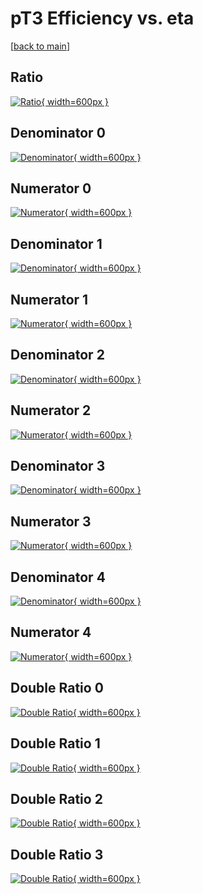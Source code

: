 # pT3 Efficiency vs. eta

[[back to main](./)]



## Ratio

[![Ratio](../mtv/var/pT3_vtr_211_1_eff_eta.png){ width=600px }](../mtv/var/pT3_vtr_211_1_eff_eta.pdf)

## Denominator 0

[![Denominator](../mtv/den/pT3_vtr_211_1_eff_eta_den0.png){ width=600px }](../mtv/den/pT3_vtr_211_1_eff_eta_den0.pdf)

## Numerator 0

[![Numerator](../mtv/num/pT3_vtr_211_1_eff_eta_num0.png){ width=600px }](../mtv/num/pT3_vtr_211_1_eff_eta_num0.pdf)

## Denominator 1

[![Denominator](../mtv/den/pT3_vtr_211_1_eff_eta_den1.png){ width=600px }](../mtv/den/pT3_vtr_211_1_eff_eta_den1.pdf)

## Numerator 1

[![Numerator](../mtv/num/pT3_vtr_211_1_eff_eta_num1.png){ width=600px }](../mtv/num/pT3_vtr_211_1_eff_eta_num1.pdf)

## Denominator 2

[![Denominator](../mtv/den/pT3_vtr_211_1_eff_eta_den2.png){ width=600px }](../mtv/den/pT3_vtr_211_1_eff_eta_den2.pdf)

## Numerator 2

[![Numerator](../mtv/num/pT3_vtr_211_1_eff_eta_num2.png){ width=600px }](../mtv/num/pT3_vtr_211_1_eff_eta_num2.pdf)

## Denominator 3

[![Denominator](../mtv/den/pT3_vtr_211_1_eff_eta_den3.png){ width=600px }](../mtv/den/pT3_vtr_211_1_eff_eta_den3.pdf)

## Numerator 3

[![Numerator](../mtv/num/pT3_vtr_211_1_eff_eta_num3.png){ width=600px }](../mtv/num/pT3_vtr_211_1_eff_eta_num3.pdf)

## Denominator 4

[![Denominator](../mtv/den/pT3_vtr_211_1_eff_eta_den4.png){ width=600px }](../mtv/den/pT3_vtr_211_1_eff_eta_den4.pdf)

## Numerator 4

[![Numerator](../mtv/num/pT3_vtr_211_1_eff_eta_num4.png){ width=600px }](../mtv/num/pT3_vtr_211_1_eff_eta_num4.pdf)

## Double Ratio 0

[![Double Ratio](../mtv/ratio/pT3_vtr_211_1_eff_eta_ratio0.png){ width=600px }](../mtv/ratio/pT3_vtr_211_1_eff_eta_ratio0.pdf)

## Double Ratio 1

[![Double Ratio](../mtv/ratio/pT3_vtr_211_1_eff_eta_ratio1.png){ width=600px }](../mtv/ratio/pT3_vtr_211_1_eff_eta_ratio1.pdf)

## Double Ratio 2

[![Double Ratio](../mtv/ratio/pT3_vtr_211_1_eff_eta_ratio2.png){ width=600px }](../mtv/ratio/pT3_vtr_211_1_eff_eta_ratio2.pdf)

## Double Ratio 3

[![Double Ratio](../mtv/ratio/pT3_vtr_211_1_eff_eta_ratio3.png){ width=600px }](../mtv/ratio/pT3_vtr_211_1_eff_eta_ratio3.pdf)

